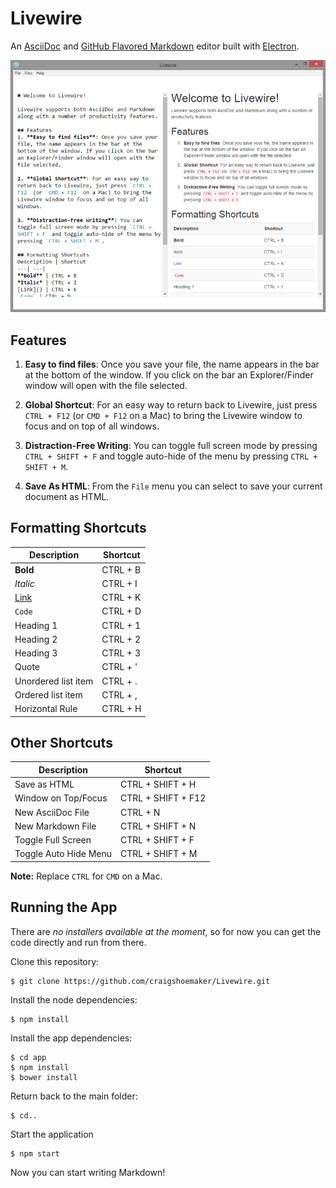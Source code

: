 # Livewire

An [AsciiDoc](http://www.methods.co.nz/asciidoc/) and [GitHub Flavored Markdown](https://help.github.com/articles/github-flavored-markdown/) editor built with [Electron](electron.atom.io).

![Livewire](screenshot.png)

## Features
1. **Easy to find files**: Once you save your file, the name appears in the bar at the bottom of the window. If you click on the bar an Explorer/Finder window will open with the file selected.

2. **Global Shortcut**: For an easy way to return back to Livewire, just press `CTRL + F12` (or `CMD + F12` on a Mac) to bring the Livewire window to focus and on top of all windows. 

3. **Distraction-Free Writing**: You can toggle full screen mode by pressing `CTRL + SHIFT + F` and toggle auto-hide of the menu by pressing `CTRL + SHIFT + M`.

4. **Save As HTML**: From the `File` menu you can select to save your current document as HTML.

## Formatting Shortcuts
Description | Shortcut
---| ---|
**Bold** | CTRL + B
*Italic* | CTRL + I
[Link]() | CTRL + K
`Code` | CTRL + D
Heading 1 | CTRL + 1
Heading 2 | CTRL + 2
Heading 3 | CTRL + 3
Quote | CTRL + '
Unordered list item | CTRL + .
Ordered list item | CTRL + ,
Horizontal Rule | CTRL + H

## Other Shortcuts
Description | Shortcut
---| ---|
Save as HTML | CTRL + SHIFT + H
Window on Top/Focus | CTRL + SHIFT + F12
New AsciiDoc File | CTRL + N
New Markdown File | CTRL + SHIFT + N
Toggle Full Screen | CTRL + SHIFT + F
Toggle Auto Hide Menu | CTRL + SHIFT + M

**Note:** Replace `CTRL` for `CMD` on a Mac.

## Running the App
There are _no installers available at the moment_, so for now you can get the code directly and run from there. 

Clone this repository:

    $ git clone https://github.com/craigshoemaker/Livewire.git
    
Install the node dependencies:

    $ npm install
   
Install the app dependencies:

    $ cd app
    $ npm install
    $ bower install
    
Return back to the main folder:

    $ cd..
    
Start the application
    
    $ npm start
    
Now you can start writing Markdown!
